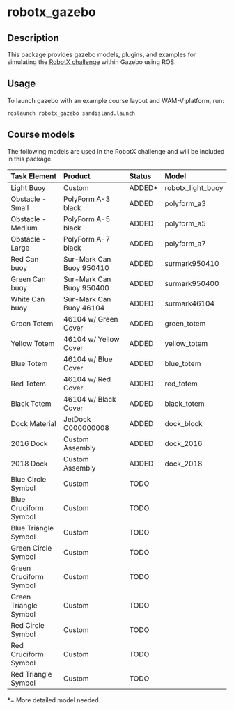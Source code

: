 # robotx_gazebo

## Description
This package provides gazebo models, plugins, and examples for simulating the [RobotX challenge](https://www.robotx.org/index.php/2014-01-05-21-55-32/2016-rules-requirements) within Gazebo using ROS.

## Usage
To launch gazebo with an example course layout and WAM-V platform, run:

```roslaunch robotx_gazebo sandisland.launch```


## Course models
The following models are used in the RobotX challenge and will be included in this package.

| Task Element           | Product                  | Status | Model  |
|:-----------------------|:-------------------------|:------|:-----|
| Light Buoy             | Custom                   | ADDED* | robotx_light_buoy |
| Obstacle - Small       | PolyForm A-3 black       | ADDED  | polyform_a3 |
| Obstacle - Medium      | PolyForm A-5 black       | ADDED  | polyform_a5 |
| Obstacle - Large       | PolyForm A-7 black       | ADDED  | polyform_a7 |
| Red Can buoy           | Sur-Mark Can Buoy 950410 | ADDED  | surmark950410 |
| Green Can buoy         | Sur-Mark Can Buoy 950400 | ADDED  | surmark950400 |
| White Can buoy         | Sur-Mark Can Buoy 46104  | ADDED  | surmark46104 |
| Green Totem            | 46104 w/ Green Cover     | ADDED  | green_totem |
| Yellow Totem           | 46104 w/ Yellow Cover    | ADDED  | yellow_totem |
| Blue Totem             | 46104 w/ Blue Cover      | ADDED  | blue_totem |
| Red Totem              | 46104 w/ Red Cover       | ADDED  | red_totem |
| Black Totem            | 46104 w/ Black Cover     | ADDED  | black_totem |
| Dock Material          | JetDock C000000008       | ADDED  | dock_block |
| 2016 Dock              | Custom Assembly          | ADDED  | dock_2016 |
| 2018 Dock              | Custom Assembly          | ADDED  | dock_2018 |
| Blue Circle Symbol     | Custom                   | TODO   | |
| Blue Cruciform Symbol  | Custom                   | TODO   | |
| Blue Triangle Symbol   | Custom                   | TODO   | |
| Green Circle Symbol    | Custom                   | TODO   | |
| Green Cruciform Symbol | Custom                   | TODO   | |
| Green Triangle Symbol  | Custom                   | TODO   | |
| Red Circle Symbol      | Custom                   | TODO   | |
| Red Cruciform Symbol   | Custom                   | TODO   | |
| Red Triangle Symbol    | Custom                   | TODO   | |

*= More detailed model needed
